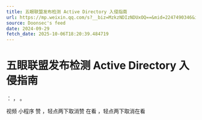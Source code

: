 ```yaml
---
title: 五眼联盟发布检测 Active Directory 入侵指南
url: https://mp.weixin.qq.com/s?__biz=MzkzNDIzNDUxOQ==&mid=2247490346&idx=4&sn=8fe355a62d535f2bca8514236c7acd0e
source: Doonsec's feed
date: 2024-09-29
fetch_date: 2025-10-06T18:20:39.484719
---
```


# 五眼联盟发布检测 Active Directory 入侵指南

：
，
。

视频
小程序
赞
，轻点两下取消赞
在看
，轻点两下取消在看